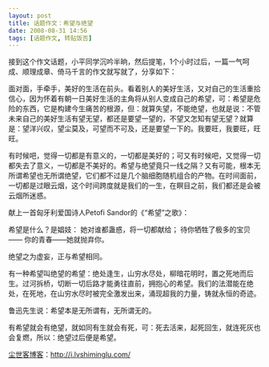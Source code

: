 ```yaml
---
layout: post
title: 话题作文：希望与绝望
date: 2008-08-31 14:56
tags: [话题作文, 转贴饭否]
---
```

接到这个作文话题，小平同学沉吟半晌，然后提笔，1个小时过后，一篇一气呵成、顺理成章、倚马千言的作文就写就了，分享如下：

面对面，手牵手，美好的生活在前头。看着别人的美好生活，又对自己的生活重拾信心，因为怀着有朝一日美好生活的主角将从别人变成自己的希望，可：希望是危险的东西，它是构建今生痛苦的根源，但：就算失望，不能绝望，也就是说：不管未来自己的美好生活有望无望，都还是要望一望的，不望又怎知有望无望？就算是：望洋兴叹，望尘莫及，可望而不可及，还是要望一下的。我要旺，我要旺，旺旺。

有时候吧，觉得一切都是有意义的，一切都是美好的；可又有时候吧，又觉得一切都失去了意义，一切都是不美好的。希望与绝望竟只一线之隔？又有可能，根本无所谓希望也无所谓绝望，它们都不过是几个脑细胞随机组合的产物。在时间面前，一切都是过眼云烟，这个时间跨度就是我们的一生，在瞑目之前，我们都还是会被云烟所迷惑。

献上一首匈牙利爱国诗人Petofi Sandor的《“希望”之歌》：

希望是什么？是娼妓：
她对谁都蛊惑，将一切都献给；
待你牺牲了极多的宝贝——
你的青春——她就抛弃你。

绝望之为虚妄，正与希望相同。

有一种希望叫绝望的希望：绝处逢生，山穷水尽处，柳暗花明时，置之死地而后生。过河拆桥，切断一切后路才能勇往直前，拥抱心的希望。我们的法潜能在绝处，在死地，在山穷水尽时被完全激发出来，涌现超我的力量，铸就永恒的奇迹。

鲁迅先生说：希望本是无所谓有，无所谓无的。

有希望就会有绝望，就如同有生就会有死，可：死去活来，起死回生，就连死灰也会复燃，所以：绝望过后便是希望。

<a href="http://i.lvshiminglu.com/">尘世客博客</a>：<a href="http://i.lvshiminglu.com/">http://i.lvshiminglu.com/</a>

